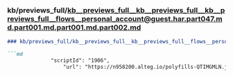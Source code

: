 ### kb/previews_full/kb__previews_full__kb__previews_full__kb__previews_full__flows__personal_account@guest.har.part047.md.part001.md.part001.md.part002.md

```md
### kb/previews_full/kb__previews_full__kb__previews_full__flows__personal_account@guest.har.part047.md.part001.md.part001.md (part 002)

```md
              "scriptId": "1906",
                  "url": "https://n958200.alteg.io/polyfills-QTIMGMLN.js",
     
```

```

```
